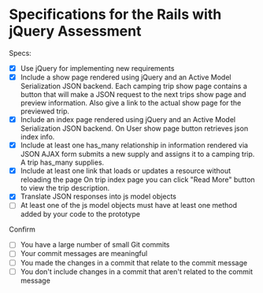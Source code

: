 # Specifications for the Rails with jQuery Assessment

Specs:
- [x] Use jQuery for implementing new requirements
- [x] Include a show page rendered using jQuery and an Active Model Serialization JSON backend.
    Each camping trip show page contains a button that will make a JSON request
    to the next trips show page and preview information. Also give a link to the
    actual show page for the previewed trip.
- [x] Include an index page rendered using jQuery and an Active Model Serialization JSON backend.
    On User show page button retrieves json index info.
- [x] Include at least one has_many relationship in information rendered via JSON
    AJAX form submits a new supply and assigns it to a camping trip. A trip
    has_many supplies.
- [x] Include at least one link that loads or updates a resource without reloading the page
    On trip index page you can click "Read More" button to view the trip
    description.
- [x] Translate JSON responses into js model objects
- [ ] At least one of the js model objects must have at least one method added by your code to the prototype

Confirm
- [ ] You have a large number of small Git commits
- [ ] Your commit messages are meaningful
- [ ] You made the changes in a commit that relate to the commit message
- [ ] You don't include changes in a commit that aren't related to the commit message
